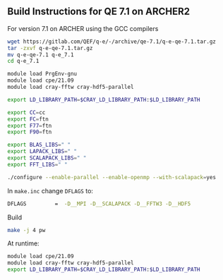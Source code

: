 Build Instructions for QE 7.1 on ARCHER2
-----------------------------------------

For version 7.1 on ARCHER using the GCC compilers

```bash
wget https://gitlab.com/QEF/q-e/-/archive/qe-7.1/q-e-qe-7.1.tar.gz
tar -zxvf q-e-qe-7.1.tar.gz
mv q-e-qe-7.1 q-e_7.1  
cd q-e_7.1

module load PrgEnv-gnu
module load cpe/21.09 
module load cray-fftw cray-hdf5-parallel

export LD_LIBRARY_PATH=$CRAY_LD_LIBRARY_PATH:$LD_LIBRARY_PATH

export CC=cc
export FC=ftn
export F77=ftn
export F90=ftn

export BLAS_LIBS=" "
export LAPACK_LIBS=" "
export SCALAPACK_LIBS=" "
export FFT_LIBS=" "

./configure --enable-parallel --enable-openmp --with-scalapack=yes
```

In `make.inc` change `DFLAGS` to:

```bash
DFLAGS         =  -D__MPI -D__SCALAPACK -D__FFTW3 -D__HDF5 
```
Build 

```bash
make -j 4 pw
```

At runtime:  
```bash
module load cpe/21.09 
module load cray-fftw cray-hdf5-parallel
export LD_LIBRARY_PATH=$CRAY_LD_LIBRARY_PATH:$LD_LIBRARY_PATH
```
